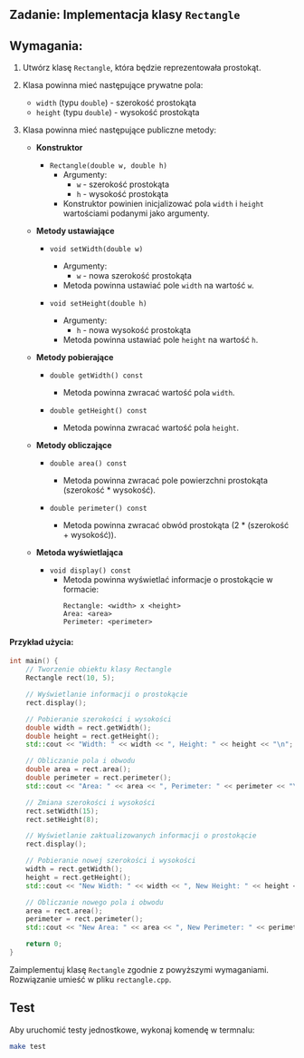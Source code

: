 ## Zadanie: Implementacja klasy `Rectangle`

## Wymagania:

1. Utwórz klasę `Rectangle`, która będzie reprezentowała prostokąt.
2. Klasa powinna mieć następujące prywatne pola:
   - `width` (typu `double`) - szerokość prostokąta
   - `height` (typu `double`) - wysokość prostokąta

3. Klasa powinna mieć następujące publiczne metody:

   - **Konstruktor**
     - `Rectangle(double w, double h)`
       - Argumenty:
         - `w` - szerokość prostokąta
         - `h` - wysokość prostokąta
       - Konstruktor powinien inicjalizować pola `width` i `height` wartościami podanymi jako argumenty.

   - **Metody ustawiające**
     - `void setWidth(double w)`
       - Argumenty:
         - `w` - nowa szerokość prostokąta
       - Metoda powinna ustawiać pole `width` na wartość `w`.

     - `void setHeight(double h)`
       - Argumenty:
         - `h` - nowa wysokość prostokąta
       - Metoda powinna ustawiać pole `height` na wartość `h`.

   - **Metody pobierające**
     - `double getWidth() const`
       - Metoda powinna zwracać wartość pola `width`.

     - `double getHeight() const`
       - Metoda powinna zwracać wartość pola `height`.

   - **Metody obliczające**
     - `double area() const`
       - Metoda powinna zwracać pole powierzchni prostokąta (szerokość * wysokość).

     - `double perimeter() const`
       - Metoda powinna zwracać obwód prostokąta (2 * (szerokość + wysokość)).

   - **Metoda wyświetlająca**
     - `void display() const`
       - Metoda powinna wyświetlać informacje o prostokącie w formacie:
         ```
         Rectangle: <width> x <height>
         Area: <area>
         Perimeter: <perimeter>
         ```

#### Przykład użycia:

```cpp
int main() {
    // Tworzenie obiektu klasy Rectangle
    Rectangle rect(10, 5);

    // Wyświetlanie informacji o prostokącie
    rect.display();

    // Pobieranie szerokości i wysokości
    double width = rect.getWidth();
    double height = rect.getHeight();
    std::cout << "Width: " << width << ", Height: " << height << "\n";

    // Obliczanie pola i obwodu
    double area = rect.area();
    double perimeter = rect.perimeter();
    std::cout << "Area: " << area << ", Perimeter: " << perimeter << "\n";

    // Zmiana szerokości i wysokości
    rect.setWidth(15);
    rect.setHeight(8);

    // Wyświetlanie zaktualizowanych informacji o prostokącie
    rect.display();

    // Pobieranie nowej szerokości i wysokości
    width = rect.getWidth();
    height = rect.getHeight();
    std::cout << "New Width: " << width << ", New Height: " << height << "\n";

    // Obliczanie nowego pola i obwodu
    area = rect.area();
    perimeter = rect.perimeter();
    std::cout << "New Area: " << area << ", New Perimeter: " << perimeter << "\n";

    return 0;
}
```

Zaimplementuj klasę `Rectangle` zgodnie z powyższymi wymaganiami.
Rozwiązanie umieść w pliku `rectangle.cpp`.

## Test
Aby uruchomić testy jednostkowe, wykonaj komendę w termnalu:
```bash
make test
```
